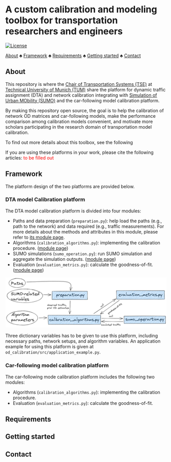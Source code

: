 # A custom calibration and modeling toolbox for transportation researchers and engineers
[![License](https://img.shields.io/badge/License-Apache_2.0-blue.svg)](https://opensource.org/licenses/Apache-2.0)

[About](#about) $\clubsuit$ [Framework](#framework) $\clubsuit$ [Requirements](#requirements) $\clubsuit$ [Getting started](#started) $\clubsuit$ [Contact](#contact)
## <a name='about'></a>About
This repository is where the [Chair of Transportation Systems (TSE)](https://www.mos.ed.tum.de/en/vvs/home/) at [Technical University of Munich (TUM)](https://www.tum.de/en/) share the platform for dynamic traffic assignment (DTA) and network calibration integrating with [Simulation of Urban MObility (SUMO)](https://sumo.dlr.de/docs/index.html) and the car-following model calibration platform.

By making this repository open source, the goal is to help the calibration of network OD matrices and car-following models, make the performance comparison among calibration models convenient, and motivate more scholars participating in the research domain of transportation model calibration.

To find out more details about this toolbox, see the following 

If you are using these platforms in your work, please cite the following articles: <font color='red'>to be filled out</font>

## <a name='framework'></a>Framework
The platform design of the two platforms are provided below.

### <a name='dta_platform'></a>DTA model Calibration platform

The DTA model calibration platform is divided into four modules:

- Paths and data preparation (`preparation.py`): help load the paths (e.g., path to the network) and data required (e.g., traffic measurements). For more details about the methods and attributes in this module, please refer to [its module page](docs/preparation.html).
- Algorithms (`calibration_algorithms.py`): implementing the calibration procedure. ([module page](docs/calibration_algorithms.html))
- SUMO simulations (`sumo_operation.py`): run SUMO simulation and aggregate the simulation outputs. ([module page](docs/sumo_operation.html))
- Evaluation (`evaluation_metrics.py`): calculate the goodness-of-fit. ([module page](docs/evaluation_metrics.html))

![DTA model calibration platform](images/dta_calibration_platform_design.png)

Three dictionary variables has to be given to use this platform, including necessary paths, network setups, and algorithm variables. An application example for using this platform is given at `od_calibration/src/application_example.py`.

### <a name='car-following_platform'>Car-following model calibration platform

The car-following mode calibration platform includes the following two modules:

- Algorithms (`calibration_algorithms.py`): implementing the calibration procedure.
- Evaluation (`evaluation_metrics.py`): calculate the goodness-of-fit.

## <a name='requirements'></a>Requirements

## <a name='started'></a>Getting started

## <a name='concat'></a>Contact


